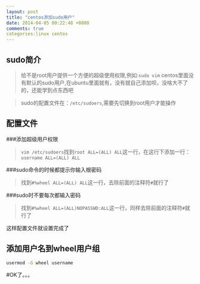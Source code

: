 ```yaml
---
layout: post
title: "centos添加sudo用户"
date: 2014-04-05 00:22:48 +0800
comments: true
categories:linux centos 
---
```

sudo简介
--------------------
> 给不是root用户提供一个方便的超级使用权限,例如:```sudo vim```
> centos里面没有默认的sudo用户,在ubuntu里面就有，没有就自己添加呗，没啥大不了的，还能学到点东西吧

> sudo的配置文件在：```/etc/sudoers```,需要先切换到root用户才能操作

配置文件
---------------------
###添加超级用户权限
> ```vim /etc/sudoers```找到```root ALL=(ALL) ALL```这一行，在这行下添加一行：```username ALL=(ALL) ALL```

###sudo命令的时候都提示你输入根密码
> 找到```#%wheel ALL=(ALL) ALL```这一行，去除前面的注释符```#```就行了

###sudo时不要每次都输入密码
> 找到```#%wheel ALL=(ALL)NOPASSWD:ALL```这一行，同样去除前面的注释符```#```就行了

这样配置文件就设置完成了

添加用户名到wheel用户组
--------------------
``` sh
usermod -G wheel username
```

#OK了。。。